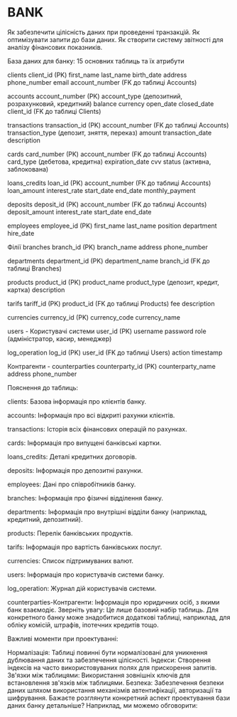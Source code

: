 # BANK


Як забезпечити цілісність даних при проведенні транзакцій.
Як оптимізувати запити до бази даних.
Як створити систему звітності для аналізу фінансових показників.


База даних для банку: 15 основних таблиць та їх атрибути

clients
    client_id (PK)
    first_name
    last_name
    birth_date
    address
    phone_number
    email
    account_number (FK до таблиці Accounts)

accounts
    account_number (PK)
    account_type (депозитний, розрахунковий, кредитний)
    balance
    currency
    open_date
    closed_date
    client_id (FK до таблиці Clients)

 transactions
    transaction_id (PK)
    account_number (FK до таблиці Accounts)
    transaction_type (депозит, зняття, переказ)
    amount
    transaction_date
    description

cards
    card_number (PK)
    account_number (FK до таблиці Accounts)
    card_type (дебетова, кредитна)
    expiration_date
    cvv
    status (активна, заблокована)

loans_credits
    loan_id (PK)
    account_number (FK до таблиці Accounts)
    loan_amount
    interest_rate
    start_date
    end_date
    monthly_payment

deposits
    deposit_id (PK)
    account_number (FK до таблиці Accounts)
    deposit_amount
    interest_rate
    start_date
    end_date

employees
    employee_id (PK)
    first_name
    last_name
    position
    department
    hire_date

Філії branches
    branch_id (PK)
    branch_name
    address
    phone_number

departments
    department_id (PK)
    department_name
    branch_id (FK до таблиці Branches)

products
    product_id (PK)
    product_name
    product_type (депозит, кредит, картка)
    description

tarifs
    tariff_id (PK)
    product_id (FK до таблиці Products)
    fee
    description

currencies
    currency_id (PK)
    currency_code
    currency_name

users - Користувачі системи
    user_id (PK)
    username
    password
    role (адміністратор, касир, менеджер)

log_operation
    log_id (PK)
    user_id (FK до таблиці Users)
    action
    timestamp


Контрагенти - counterparties
    counterparty_id (PK)
    counterparty_name
    address
    phone_number


Пояснення до таблиць:

clients: Базова інформація про клієнтів банку.

accounts: Інформація про всі відкриті рахунки клієнтів.

transactions: Історія всіх фінансових операцій по рахунках.

cards: Інформація про випущені банківські картки.

loans_credits: Деталі кредитних договорів.

deposits: Інформація про депозитні рахунки.

employees: Дані про співробітників банку.

branches: Інформація про фізичні відділення банку.

departments: Інформація про внутрішні відділи банку (наприклад, кредитний, депозитний).

products: Перелік банківських продуктів.

tarifs: Інформація про вартість банківських послуг.

currencies: Список підтримуваних валют.

users: Інформація про користувачів системи банку.

log_operation: Журнал дій користувачів системи.

counterparties-Контрагенти: Інформація про юридичних осіб, з якими банк взаємодіє.
Зверніть увагу: Це лише базовий набір таблиць. Для конкретного банку може знадобитися додаткові таблиці, наприклад, для обліку комісій, штрафів, іпотечних кредитів тощо.

Важливі моменти при проектуванні:

Нормалізація: Таблиці повинні бути нормалізовані для уникнення дублювання даних та забезпечення цілісності.
Індекси: Створення індексів на часто використовуваних полях для прискорення запитів.
Зв'язки між таблицями: Використання зовнішніх ключів для встановлення зв'язків між таблицями.
Безпека: Забезпечення безпеки даних шляхом використання механізмів автентифікації, авторизації та шифрування.
Бажаєте розглянути конкретний аспект проектування бази даних банку детальніше? Наприклад, ми можемо обговорити:

